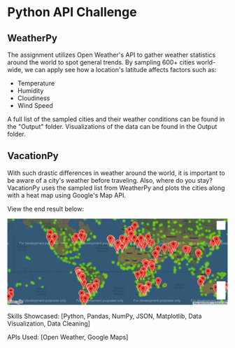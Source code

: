 # Python API Challenge

## WeatherPy
The assignment utilizes Open Weather's API to gather weather statistics around the world to spot general trends. By sampling 600+ cities world-wide, we can apply see how a location's latitude affects factors such as: 
- Temperature
- Humidity
- Cloudiness
- Wind Speed

A full list of the sampled cities and their weather conditions can be found in the "Output" folder.
Visualizations of the data can be found in the Output folder.

## VacationPy
With such drastic differences in weather around the world, it is important to be aware of a city's weather before traveling. Also, where do you stay?
VacationPy uses the sampled list from WeatherPy and plots the cities along with a heat map using Google's Map API.

View the end result below:

![map](Output/map.png)


Skills Showcased: [Python, Pandas, NumPy, JSON,  Matplotlib, Data Visualization, Data Cleaning]

APIs Used: [Open Weather, Google Maps]
